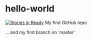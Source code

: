 # hello-world
[![Stories in Ready](https://badge.waffle.io/snow71/hello-world.png?label=ready&title=Ready)](http://waffle.io/snow71/hello-world)
My first GitHub repo

... and my first branch on 'master'
